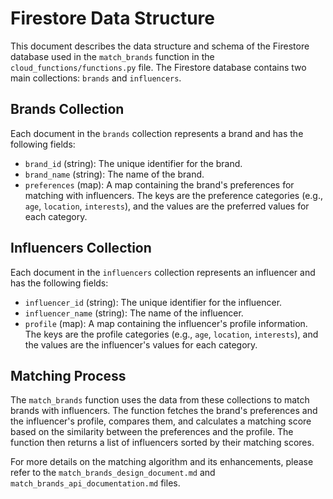 # Firestore Data Structure

This document describes the data structure and schema of the Firestore database used in the `match_brands` function in the `cloud_functions/functions.py` file. The Firestore database contains two main collections: `brands` and `influencers`.

## Brands Collection

Each document in the `brands` collection represents a brand and has the following fields:

- `brand_id` (string): The unique identifier for the brand.
- `brand_name` (string): The name of the brand.
- `preferences` (map): A map containing the brand's preferences for matching with influencers. The keys are the preference categories (e.g., `age`, `location`, `interests`), and the values are the preferred values for each category.

## Influencers Collection

Each document in the `influencers` collection represents an influencer and has the following fields:

- `influencer_id` (string): The unique identifier for the influencer.
- `influencer_name` (string): The name of the influencer.
- `profile` (map): A map containing the influencer's profile information. The keys are the profile categories (e.g., `age`, `location`, `interests`), and the values are the influencer's values for each category.

## Matching Process

The `match_brands` function uses the data from these collections to match brands with influencers. The function fetches the brand's preferences and the influencer's profile, compares them, and calculates a matching score based on the similarity between the preferences and the profile. The function then returns a list of influencers sorted by their matching scores.

For more details on the matching algorithm and its enhancements, please refer to the `match_brands_design_document.md` and `match_brands_api_documentation.md` files.